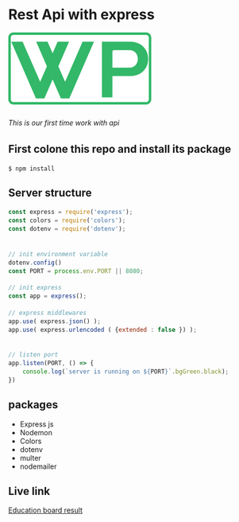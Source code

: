 # Rest Api with express

<img src="/public/images/WP (560 × 560 px) (288 × 110 px) (288 × 150 px) (3).png">

###### This is our first time work with api

## First colone this repo and install its package

```console
$ npm install
```

## Server structure

```js
const express = require('express');
const colors = require('colors');
const dotenv = require('dotenv');


// init environment variable
dotenv.config()
const PORT = process.env.PORT || 8080;

// init express
const app = express();

// express middlewares
app.use( express.json() );
app.use( express.urlencoded ( {extended : false }) );


// listen port
app.listen(PORT, () => {
    console.log(`server is running on ${PORT}`.bgGreen.black);
})

```

## packages

* Express js
* Nodemon
* Colors
* dotenv
* multer
* nodemailer

## Live link

[Education board result](http://www.educationboardresults.gov.bd/)